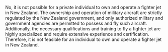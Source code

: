 No, it is not possible for a private individual to own and operate a fighter jet in New Zealand. The ownership and operation of military aircraft are strictly regulated by the New Zealand government, and only authorized military and government agencies are permitted to possess and fly such aircraft. Additionally, the necessary qualifications and training to fly a fighter jet are highly specialized and require extensive experience and certification. Therefore, it is not feasible for an individual to own and operate a fighter jet in New Zealand.